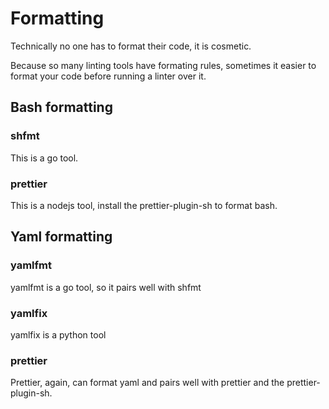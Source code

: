 # Formatting

Technically no one has to format their code, it is cosmetic. 

Because so many linting tools have formating rules, sometimes it easier
to format your code before running a linter over it.

## Bash formatting

### shfmt

This is a go tool.

### prettier

This is a nodejs tool, install the prettier-plugin-sh to format bash.

## Yaml formatting

### yamlfmt
yamlfmt is a go tool, so it pairs well with shfmt

### yamlfix

yamlfix is a python tool

### prettier

Prettier, again, can format yaml and pairs well with prettier and the prettier-plugin-sh. 
